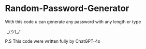 # Random-Password-Generator
With this code u can generate any password with any length or type


  ¯\_(ツ)_/¯



P.S
This code were written fully by ChatGPT-4o
